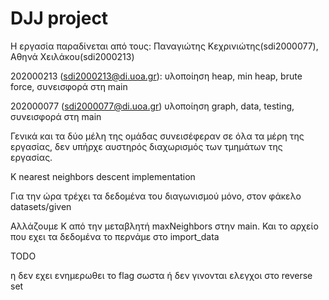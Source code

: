 # DJJ project

Η εργασία παραδίνεται από τους:
Παναγιώτης Κεχρινιώτης(sdi2000077), Αθηνά Χειλάκου(sdi2000213)

202000213 (sdi2000213@di.uoa.gr):
υλοποίηση heap, min heap, brute force, συνεισφορά στη main

202000077 (sdi2000077@di.uoa.gr)
υλοποίηση graph, data, testing, συνεισφορά στη main

Γενικά και τα δύο μέλη της ομάδας συνεισέφεραν σε όλα τα μέρη της εργασίας, δεν υπήρχε αυστηρός διαχωρισμός των τμημάτων της εργασίας.

K nearest neighbors descent implementation

Για την ώρα τρέχει τα δεδομένα του διαγωνισμού μόνο, στον φάκελο datasets/given

Αλλάζουμε K από την μεταβλητή maxNeighbors στην main.
Και το αρχείο που εχει τα δεδομένα το περνάμε στο import_data

TODO

η δεν εχει ενημερωθει το flag σωστα ή δεν γινονται ελεγχοι στο reverse set
